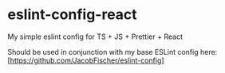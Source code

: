 # eslint-config-react

My simple eslint config for TS + JS + Prettier + React

Should be used in conjunction with my base ESLint config here: [https://github.com/JacobFischer/eslint-config]
